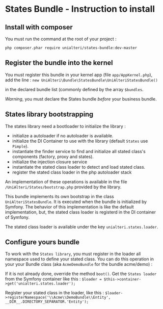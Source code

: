 States Bundle - Instruction to install
======================================

Install with composer
---------------------
You must run the command at the root of your project :

`php composer.phar require unialteri/states-bundle:dev-master`

Register the bundle into the kernel
-----------------------------------
You must register this bundle in your kernel app (file `app/AppKernel.php`), add the line :
`new UniAlteri\Bundle\StatesBundle\UniAlteriStatesBundle()`

in the declared bundle list (commonly defined by the array `$bundles`.

*Warning*, you must declare the States bundle *before* your business bundle.

States library bootstrapping
---------------------------

The states library need a bootloader to initialize the library :

*   initialize a autoloader if no autoloader is available.
*   initialize the DI Container to use with the library (default `States` use `Pimple`).
*   instantiate the finder service to find and initialize all stated class's components (factory, proxy and states).
*   initialize the injection closure service
*   instantiate the stated class loader to detect and load stated class.
*   register the stated class loader in the php autoloader stack

An implementation of these operations is available in the file `/UniAlteri/States/bootstrap.php` provided by the library.

This bundle implements its own bootstrap in the class `UniAlteriStatesBundle`. It is executed when the bundle is
initialized by Symfony. The behavior of this implementation is like the default implementation, but, the stated class
loader is registerd in the DI container of Symfony.

The stated class loader is available under the key `unialteri.states.loader`.

Configure yours bundle
----------------------

To work with the `States library`, you must register in the loader all namespace used to define your stated class.
You can do this operation in your your Bundle class (aka `AcmeDemoBundle` for the bundle acme/demo) :

If it is not already done, override the method `boot()`. Get the `States loader` from the Symfony container like this :
`$loader = $this->container->get('unialteri.states.loader');`

Register your stated class in the loader, like this :
`$loader->registerNamespace('\\Acme\\DemoBundle\\Entity', __DIR__.DIRECTORY_SEPARATOR.'Entity');`